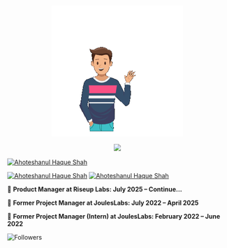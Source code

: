 <p align="center">
<img src="https://github.com/ahoteshanul/ahoteshanul/blob/main/GIF.gif" height="300px"/> </p>
<p align="center">
  <img src="https://readme-typing-svg.herokuapp.com?center=true&width=380&lines=AHOTESHANUL+HAQUE+SHAH;"/>
</p>

[![Ahoteshanul Haque Shah](https://img.shields.io/badge/-As--Salaam--Alaikum-informational)]()


[![Ahoteshanul Haque Shah](https://img.shields.io/badge/Facebook-Ahoteshanul%20Haque%20Shah-informational)](https://www.facebook.com/ahoteshanul.haque.shah/)
[![Ahoteshanul Haque Shah](https://img.shields.io/badge/LinkedIn-Ahoteshanul%20Haque%20Shah-informational)](https://www.linkedin.com/in/ahoteshanul/)
<be>

:briefcase: **Product Manager at Riseup Labs: July 2025 – Continue...**

:briefcase: **Former Project Manager at JoulesLabs: July 2022 – April 2025**

:briefcase: **Former Project Manager (Intern) at JoulesLabs: February 2022 – June 2022**

![Followers](https://img.shields.io/github/followers/ahoteshanul?style=social)
